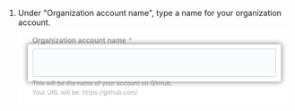 1. Under "Organization account name", type a name for your organization account. ![用于输入组织名称的字段](/assets/images/help/organizations/new-org-name.png)
